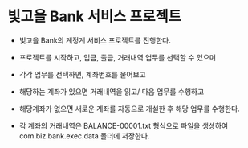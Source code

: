 # 빛고을 Bank 서비스 프로젝트

* 빛고을 Bank의 계정계 서비스 프로젝트를 진행한다.
* 프로젝트를 시작하고, 입금, 출금, 거래내역 업무를 선택할 수 있으며
* 각각 업무를 선택하면, 계좌번호를 물어보고 
* 해당하는 계좌가 있으면 거래내역을 읽고/ 다음 업무를 수행하고
* 해당계좌가 없으면 새로운 계좌를 자동으로 개설한 후 해당 업무를 수행한다.

* 각 계좌의 거래내역은 BALANCE-00001.txt 형식으로 파일을 생성하여 
com.biz.bank.exec.data 폴더에 저장한다.



